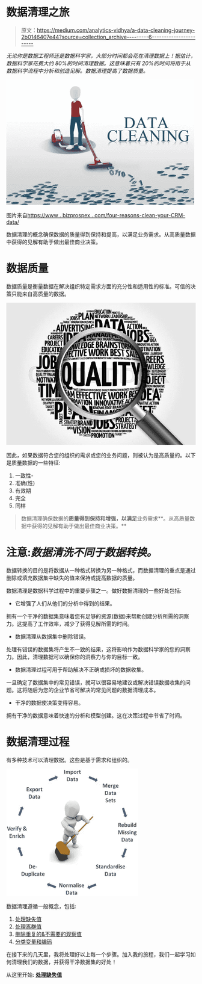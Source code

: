 # 数据清理之旅

> 原文：<https://medium.com/analytics-vidhya/a-data-cleaning-journey-2b0146407e44?source=collection_archive---------6----------------------->

*无论你是数据工程师还是数据科学家，大部分时间都会花在清理数据上！据估计，数据科学家花费大约 80%的时间清理数据。这意味着只有 20%的时间将用于从数据科学流程中分析和创造见解。数据清理提高了数据质量。*

![](img/3168702169bc2ef3cabf73e93ba0970a.png)

图片来自[https://www . bizprospex . com/four-reasons-clean-your-CRM-data/](https://www.bizprospex.com/four-reasons-clean-your-crm-data/)

数据清理的概念确保数据的质量得到保持和提高，以满足业务需求。从高质量数据中获得的见解有助于做出最佳商业决策。

# 数据质量

数据质量是衡量数据在解决组织特定需求方面的充分性和适用性的标准。可信的决策只能来自高质量的数据。

![](img/ac2f58c07ab9ac3a4d03f73522d7998c.png)

因此，如果数据符合您的组织的需求或您的业务问题，则被认为是高质量的。以下是质量数据的一些特征:

1.  一致性-
2.  准确(性)
3.  有效期
4.  完全
5.  同样

> 数据清理确保数据的**质量得到保持和增强，以满足**业务需求**。从高质量数据中获得的见解有助于做出最佳商业决策。**

# 注意:*数据清洗不同于数据转换。*

数据转换的目的是将数据从一种格式转换为另一种格式，而数据清理的重点是通过删除或填充数据集中缺失的值来保持或提高数据的质量。

数据清理是数据科学过程中的重要步骤之一。做好数据清理的一些好处包括:

*   它增强了人们从他们的分析中得到的结果。

拥有一个干净的数据集意味着您有足够的资源(数据)来帮助创建分析所需的洞察力。这提高了工作效率，减少了获得见解所需的时间。

*   数据清理从数据集中删除错误。

处理有错误的数据集将产生不一致的结果，这将影响作为数据科学家的您的洞察力。因此，清理数据可以确保你的洞察力与你的目标一致。

*   数据清理过程可用于帮助解决不正确或损坏的数据收集。

一旦确定了数据集中的常见错误，就可以很容易地建议或解决错误数据收集的问题。这将随后为您的企业节省可解决的常见问题的数据清理成本。

*   干净的数据使决策变得容易。

拥有干净的数据意味着快速的分析和模型创建。这在决策过程中节省了时间。

# **数据清理过程**

有多种技术可以清理数据。这些是基于需求和组织的。

![](img/b9384c8be400bdc392e14ebbbeb5b0fe.png)

数据清理遵循一般概念，包括:

1.  [处理缺失值](/analytics-vidhya/dealing-with-missing-values-432d06ab4049)
2.  [处理离群值](/afritech-blurbs/outliers-and-how-to-handle-them-11c26ebc809c)
3.  [删除重复的&不需要的观察值](/afritech-blurbs/dealing-with-unwanted-observations-duplicates-irrelevant-observations-7b6a1e50a93b)
4.  [分类变量和编码](/afritech-blurbs/dealing-with-categorical-variables-9da4e3c24e41)

在接下来的几天里，我将处理好以上每一个步骤。加入我的旅程，我们一起学习如何清理我们的数据，并获得干净数据集的好处！

从这里开始: [**处理缺失值**](https://3liud.medium.com/dealing-with-missing-values-432d06ab4049)